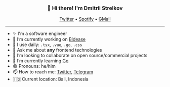 <h3 align="center">👋 Hi there! I'm Dmitrii Strelkov</h3>
<p align="center">
  <a href="https://twitter.com/stkdmitry">Twitter</a> •
  <a href="https://open.spotify.com/user/7x1liv2qnp9pcjfx6q8pwwzei?si=27529028b4a2475c">Spotify</a>  •
  <a href="mailto:stkdmitry@gmail.cm">GMail</a>
</p>

---

- ✨ I'm a software engineer
- 🔭 I’m currently working on [Bidease](https://bidease.com/)
- 🔨 I use daily: `.tsx`, `.vue`, `.go`, `.css`
- 💬 Ask me about **any** frontend technologies
- 👯 I’m looking to collaborate on open source/commercial projects
- 🌱 I’m currently learning [Go](https://go.dev/)
- 😄 Pronouns: he/him
- 📫 How to reach me: [Twitter](https://twitter.com/stkdmitry), [Telegram](https://t.me/stkdm)
- 🇮🇩 Current location: Bali, Indonesia
